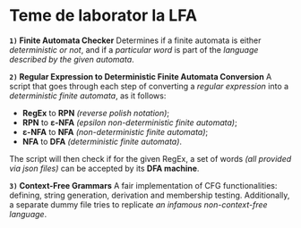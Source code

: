 # **Teme de laborator la LFA**

**`1)` Finite Automata Checker** Determines if a finite automata is either *deterministic or not*, and if a *particular word* is part of the *language described by the given automata*.

**`2)` Regular Expression to Deterministic Finite Automata Conversion** A script that goes through each step of converting a *regular expression* into a *deterministic finite automata*, as it follows: 
- **RegEx** to **RPN** *(reverse polish notation)*;
- **RPN** to **ε-NFA** *(epsilon non-deterministic finite automata)*;
- **ε-NFA** to **NFA** *(non-deterministic finite automata)*;
- **NFA** to **DFA** *(deterministic finite automata)*.

The script will then check if for the given RegEx, a set of words *(all provided via json files)* can be accepted by its **DFA machine**.

**`3)` Context-Free Grammars** A fair implementation of CFG functionalities: defining, string generation, derivation and membership testing. Additionally, a separate dummy file tries to replicate *an infamous non-context-free language*.  